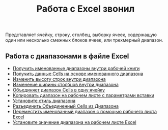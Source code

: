 ﻿---
title: Работа с Excel звонил
second_title: Aspose.Cells Cloud Documen
linktitle: Позвонил
type: docs
url: /ru/ranges/
aliases: [/working-with-ranges/]
keywords: Working with ranges on an Excel fil
description: Как работать с диапазонами в файле Excel с помощью Aspose.Cells Cloud REST API. SDK поддерживает различные языки разработки. Они включают Android, C#, Go, Java, NodeJS, Perl, PHP, Python, Ruby и Swift
weight: 100
kwords: Excel, Office Облако, REST API, Электронная таблица, PDF, CSV, Json, Markdown, Работа с диапазонами в файле Excel
---
Представляет ячейку, строку, столбец, выборку ячеек, содержащую один или несколько смежных блоков ячеек, или трехмерный диапазон.

## Работа с диапазонами в файле Excel

- [Получить именованные диапазоны внутри рабочей книги](/cells/ru/get-named-ranges-inside-the-workbook/)
- [Получить данные Cells на основе именованного диапазона](/cells/ru/get-cells-data-based-on-named-range/)
- [Изменить высоту строк внутри диапазона](/cells/ru/cells/change-heights-of-rows-inside-the-range/)
- [Изменение ширины столбцов внутри диапазона](/cells/ru/change-widths-of-columns-inside-the-range/)
- [Объединяет диапазон Cells в одну ячейку](/cells/ru/combines-a-range-of-cells-into-a-single-cell/)
- [Копировать диапазон на рабочем листе с параметрами вставки](/cells/ru/copy-range-in-a-worksheet-with-paste-options/)
- [Установите стиль диапазона](/cells/ru/set-the-style-of-the-range/)
- [Разъединить Объединенный Cells из Диапазона](/cells/ru/unmerge-merged-cells-of-the-range/)
- [Переместить именованный диапазон с помощью рабочего листа Excel](/cells/ru/move-a-named-ranged-with-a-excel-worksheet/)
- [Установите значение диапазона на рабочем листе Excel](/cells/ru/ranges/set-value/)
